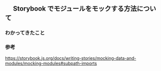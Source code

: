 ## 　 Storybook でモジュールをモックする方法について

### わかってきたこと

### 参考

https://storybook.js.org/docs/writing-stories/mocking-data-and-modules/mocking-modules#subpath-imports
